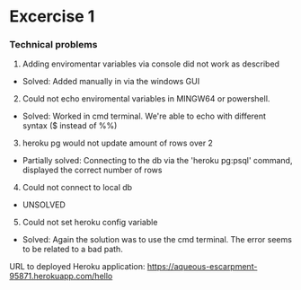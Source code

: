 # Excercise 1

### Technical problems

1. Adding enviromentar variables via console did not work as described

- Solved: Added manually in via the windows GUI

2. Could not echo enviromental variables in MINGW64 or powershell.

- Solved: Worked in cmd terminal. We're able to echo with different syntax ($ instead of %%)

3. heroku pg would not update amount of rows over 2

- Partially solved: Connecting to the db via the 'heroku pg:psql' command, displayed the correct number of rows

4. Could not connect to local db

- UNSOLVED

5. Could not set heroku config variable

- Solved: Again the solution was to use the cmd terminal. The error seems to be related to a bad path.

URL to deployed Heroku application: https://aqueous-escarpment-95871.herokuapp.com/hello

